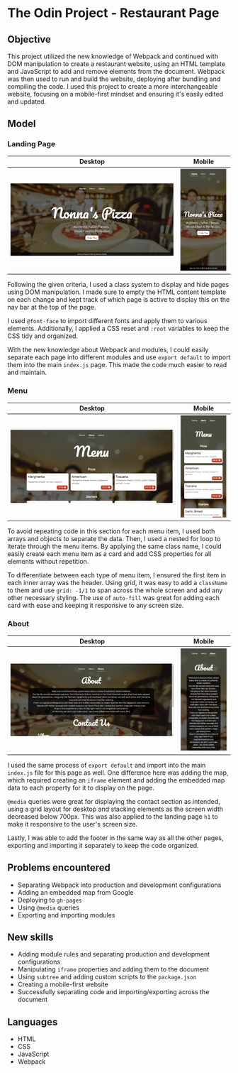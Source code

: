 # The Odin Project - Restaurant Page

## Objective

This project utilized the new knowledge of Webpack and continued with DOM manipulation to create a restaurant website, using an HTML template and JavaScript to add and remove elements from the document. Webpack was then used to run and build the website, deploying after bundling and compiling the code. I used this project to create a more interchangeable website, focusing on a mobile-first mindset and ensuring it's easily edited and updated.

## Model 
### Landing Page
|  Desktop | Mobile   | 
|----------|----------|
| ![desktop](./README-images/home.png)|![mobile](./README-images/home-mobile.png)|

Following the given criteria, I used a class system to display and hide pages using DOM manipulation. I made sure to empty the HTML content template on each change and kept track of which page is active to display this on the nav bar at the top of the page. 

I used `@font-face` to import different fonts and apply them to various elements. Additionally, I applied a CSS reset and `:root` variables to keep the CSS tidy and organized. 

With the new knowledge about Webpack and modules, I could easily separate each page into different modules and use `export default` to import them into the main `index.js` page. This made the code much easier to read and maintain. 

### Menu

|  Desktop | Mobile   | 
|----------|----------|
| ![desktop](./README-images/menu.png)|![mobile](./README-images/menu-mobile.png)|

To avoid repeating code in this section for each menu item, I used both arrays and objects to separate the data. Then, I used a nested for loop to iterate through the menu items. By applying the same class name, I could easily create each menu item as a card and add CSS properties for all elements without repetition.

To differentiate between each type of menu item, I ensured the first item in each inner array was the header. Using grid, it was easy to add a `className` to them and use `grid: -1/1` to span across the whole screen and add any other necessary styling. The use of `auto-fill` was great for adding each card with ease and keeping it responsive to any screen size. 

### About

|  Desktop | Mobile   |
|----------|----------|
| ![desktop](./README-images/about.png)|![mobile](./README-images/about-mobile.png)|

I used the same process of `export default` and import into the main `index.js` file for this page as well. One difference here was adding the map, which required creating an `iframe` element and adding the embedded map data to each property for it to display on the page.

`@media` queries were great for displaying the contact section as intended, using a grid layout for desktop and stacking elements as the screen width decreased below 700px. This was also applied to the landing page `h1` to make it responsive to the user's screen size. 

Lastly, I was able to add the footer in the same way as all the other pages, exporting and importing it separately to keep the code organized. 

## Problems encountered
- Separating Webpack into production and development configurations
- Adding an embedded map from Google
- Deploying to `gh-pages`
- Using `@media` queries
- Exporting and importing modules

## New skills
- Adding module rules and separating production and development configurations
- Manipulating `iframe` properties and adding them to the document
- Using `subtree` and adding custom scripts to the `package.json`
- Creating a mobile-first website
- Successfully separating code and importing/exporting across the document

## Languages
- HTML
- CSS
- JavaScript
- Webpack
